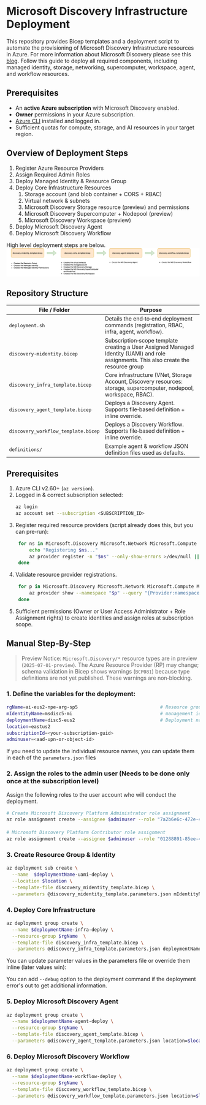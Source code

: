 # Microsoft Discovery Infrastructure Deployment

This repository provides Bicep templates and a deployment script to automate the provisioning of Microsoft Discovery Infrastructure resources in Azure. For more information about Microsoft Discovery please see this [blog](https://azure.microsoft.com/en-us/blog/transforming-rd-with-agentic-ai-introducing-microsoft-discovery/). Follow this guide to deploy all required components, including managed identity, storage, networking, supercomputer, workspace, agent, and workflow resources.

## Prerequisites

- An **active Azure subscription** with Microsoft Discovery enabled.
- **Owner** permissions in your Azure subscription.
- [Azure CLI](https://docs.microsoft.com/cli/azure/install-azure-cli) installed and logged in.
- Sufficient quotas for compute, storage, and AI resources in your target region.

## Overview of Deployment Steps

1. Register Azure Resource Providers
2. Assign Required Admin Roles
3. Deploy Managed Identity & Resource Group
4. Deploy Core Infrastructure Resources
   1. Storage account (and blob container + CORS + RBAC)
   2. Virtual network & subnets
   3. Microsoft Discovery Storage resource (preview) and permissions
   4. Microsoft Discovery Supercomputer + Nodepool (preview)
   5. Microsoft Discovery Workspace (preview)
5. Deploy Microsoft Discovery Agent
6. Deploy Microsoft Discovery Workflow

High level deployment steps are below. 
![Deployment Steps](/images/bicep_deployment_flow.png)

## Repository Structure
| File / Folder | Purpose |
|---------------|---------|
| `deployment.sh` | Details the end‑to‑end deployment commands (registration, RBAC, infra, agent, workflow). |
| `discovery-midentity.bicep` | Subscription‑scope template creating a User Assigned Managed Identity (UAMI) and role assignments. This also create the resource group|
| `discovery_infra_template.bicep`  | Core infrastructure (VNet, Storage Account, Discovery resources: storage, supercomputer, nodepool, workspace, RBAC). |
| `discovery_agent_template.bicep` | Deploys a Discovery Agent. Supports file‑based definition + inline override. |
| `discovery_workflow_template.bicep` | Deploys a Discovery Workflow. Supports file‑based definition + inline override. |
| `definitions/` | Example agent & workflow JSON definition files used as defaults. |

## Prerequisites
1. Azure CLI v2.60+ (`az version`).
2. Logged in & correct subscription selected:
   ```bash
   az login
   az account set --subscription <SUBSCRIPTION_ID>
   ```
3. Register required resource providers (script already does this, but you can pre‑run):
   ```bash
    for ns in Microsoft.Discovery Microsoft.Network Microsoft.Compute Microsoft.Storage Microsoft.ManagedIdentity Microsoft.AlertsManagement Microsoft.Authorization Microsoft.CognitiveServices Microsoft.ContainerInstance Microsoft.ContainerRegistry Microsoft.ContainerService Microsoft.DocumentDB Microsoft.Features Microsoft.KeyVault Microsoft.MachineLearningServices Microsoft.NetApp Microsoft.OperationalInsights Microsoft.ResourceGraph Microsoft.Search Microsoft.Web Microsoft.Insights Microsoft.Resources Microsoft.Sql Microsoft.App; do
        echo "Registering $ns..."
        az provider register -n "$ns" --only-show-errors >/dev/null || echo "Failed: $ns"
    done
   ```
4. Validate resource provider registrations.
   ```bash
    for p in Microsoft.Discovery Microsoft.Network Microsoft.Compute Microsoft.Storage Microsoft.ManagedIdentity Microsoft.AlertsManagement Microsoft.Authorization Microsoft.CognitiveServices Microsoft.ContainerInstance Microsoft.ContainerRegistry Microsoft.ContainerService Microsoft.DocumentDB Microsoft.Features Microsoft.KeyVault Microsoft.MachineLearningServices Microsoft.NetApp Microsoft.OperationalInsights Microsoft.ResourceGraph Microsoft.Search Microsoft.Web Microsoft.Insights Microsoft.Resources Microsoft.Sql Microsoft.App; do
        az provider show --namespace "$p" --query "{Provider:namespace,State:registrationState}" -o table
    done
   ```
5. Sufficient permissions (Owner or User Access Administrator + Role Assignment rights) to create identities and assign roles at subscription scope.

## Manual Step‑By‑Step

> Preview Notice: `Microsoft.Discovery/*` resource types are in preview (`2025-07-01-preview`). The Azure Resource Provider (RP) may change; schema validation in Bicep shows warnings (`BCP081`) because type definitions are not yet published. These warnings are non‑blocking.

### 1. Define the variables for the deployment:
```bash
rgName=ai-eus2-npe-arg-sp5                              # Resource group name
mIdentityName=msdisc5-mi                                # management identity resource name, I noted that MI name has to be less than 10 characters for the deployment to be successful. 
deploymentName=disc5-eus2                               # Deployment name less than 10 characters
location=eastus2
subscriptionId=<your-subscription-guid>
adminuser=<aad-upn-or-object-id>
```

If you need to update the individual resource names, you can update them in each of the `parameters.json` files 

### 2. Assign the roles to the admin user (Needs to be done only once at the subscription level)
Assign the following roles to the user account who will conduct the deployment. 
```bash
# Create Microsoft Discovery Platform Administrator role assignment
az role assignment create --assignee $adminuser --role "7a2b6e6c-472e-4b39-8878-a26eb63d75c6" --scope /subscriptions/$subscriptionId

# Microsoft Discovery Platform Contributor role assignment
az role assignment create --assignee $adminuser --role "01288891-85ee-45a7-b367-9db3b752fc65" --scope /subscriptions/$subscriptionId
```


### 3. Create Resource Group & Identity
```bash
az deployment sub create \
  --name  $deploymentName-uami-deploy \
  --location $location \
  --template-file discovery_midentity_template.bicep \
  --parameters @discovery_midentity_template.parameters.json mIdentityName=$mIdentityName resourceGroupName=$rgName location=$location
```
### 4. Deploy Core Infrastructure
```bash
az deployment group create \
  --name $deploymentName-infra-deploy \
  --resource-group $rgName  \
  --template-file discovery_infra_template.bicep \
  --parameters @discovery_infra_template.parameters.json deploymentName=$deploymentName mIdentityName=$mIdentityName location=$location 
```

You can update parameter values in the parameters file or override them inline (later values win):

You can add `--debug` option to the deployment command if the deployment error's out to get additional information. 

### 5. Deploy Microsoft Discovery Agent
```bash
az deployment group create \
  --name $deploymentName-agent-deploy \
  --resource-group $rgName \
  --template-file discovery_agent_template.bicep \
  --parameters @discovery_agent_template.parameters.json location=$location 

```

### 6. Deploy Microsoft Discovery Workflow
```bash
az deployment group create \
  --name $deploymentName-workflow-deploy \
  --resource-group $rgName \
  --template-file discovery_workflow_template.bicep \
  --parameters @discovery_workflow_template.parameters.json location=$location
```



